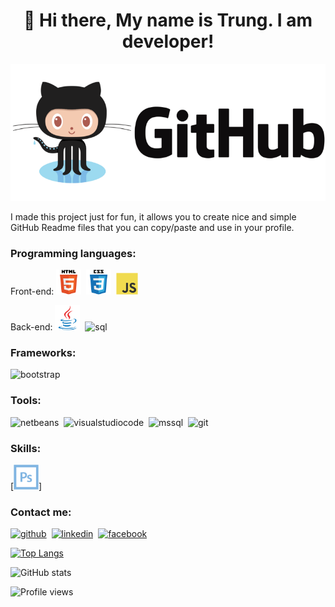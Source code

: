 <h1 align="center">👋 Hi there, My name is Trung. I am developer!</h1>

<img src="https://github.com/letrung2719/letrung2719/blob/master/github.png"/>

I made this project just for fun, it allows you to create nice and simple GitHub Readme files that you can copy/paste and use in your profile.


<h3 align="left">Programming languages:</h3> 
<p align="left">Front-end:
  <img src="https://raw.githubusercontent.com/devicons/devicon/master/icons/html5/html5-original-wordmark.svg" alt="html5" width="40" height="40"/>&nbsp 
  <img src="https://raw.githubusercontent.com/devicons/devicon/master/icons/css3/css3-original-wordmark.svg" alt="css3" width="40" height="40"/>&nbsp 
  <img src="https://raw.githubusercontent.com/devicons/devicon/master/icons/javascript/javascript-original.svg" alt="javascript" width="35" height="35"/>&nbsp 
</p> 
<p align="left">Back-end:
  <img src="https://raw.githubusercontent.com/devicons/devicon/master/icons/java/java-original.svg" alt="java" width="40" height="40"/>&nbsp
  <img src="https://www.mytechmint.com/wp-content/uploads/2020/05/SQL2BTutorials2B-2BShout4Education.png" alt="sql" width="40" height="40"/>&nbsp
</p> 
</p>


<h3 align="left">Frameworks:</h3>
<p align="left">
  <img src='https://w7.pngwing.com/pngs/168/618/png-transparent-responsive-web-design-web-development-bootstrap-cascading-style-sheets-web-browser-world-wide-web-purple-web-design-violet.png' alt='bootstrap' width="40" height="40">&nbsp
</p> 


<h3 align="left">Tools:</h3>
<p align="left">
  <img src='https://download.logo.wine/logo/NetBeans/NetBeans-Logo.wine.png' alt='netbeans' width="40" height="40">&nbsp
  <img src='https://upload.wikimedia.org/wikipedia/commons/thumb/9/9a/Visual_Studio_Code_1.35_icon.svg/1024px-Visual_Studio_Code_1.35_icon.svg.png' alt='visualstudiocode' width="40" height="40">&nbsp
  <img src="https://www.svgrepo.com/show/303229/microsoft-sql-server-logo.svg" alt="mssql" width="40" width="40" height="40"/>&nbsp
  <img src="https://www.vectorlogo.zone/logos/git-scm/git-scm-icon.svg" alt="git" width="40" height="40"/>&nbsp
</p>  


<h3 align="left">Skills:</h3>
<p align="left">
  [<img src="https://raw.githubusercontent.com/devicons/devicon/master/icons/photoshop/photoshop-line.svg" alt="photoshop" width="40" height="40"/>]&nbsp
</p>


<h3 align="left">Contact me:</h3>
<p align="left">
  <a href="https://github.com/letrung2719"><img src='https://w7.pngwing.com/pngs/914/758/png-transparent-github-social-media-computer-icons-logo-android-github-logo-computer-wallpaper-banner.png' alt='github' width="40" height="40"></a>&nbsp
  <a href="https://www.linkedin.com/in/letrung2719/"><img src='https://image.similarpng.com/very-thumbnail/2020/07/Linkedin-logo-on-transparent-Background-PNG-.png' alt='linkedin' width="40" height="40"></a>&nbsp
  <a href="https://www.facebook.com/letrung2719"><img src='https://i.pinimg.com/736x/91/4d/e6/914de662ac57138cda4a401ff37b444e.jpg' alt='facebook' width="40" height="40"></a> &nbsp
</p>

[![Top Langs](https://github-readme-stats.vercel.app/api/top-langs/?username=letrung2719)](https://github.com/anuraghazra/github-readme-stats)

![GitHub stats](https://github-readme-stats.vercel.app/api?username=letrung2719&show_icons=true)  

![Profile views](https://gpvc.arturio.dev/letrung2719)  
